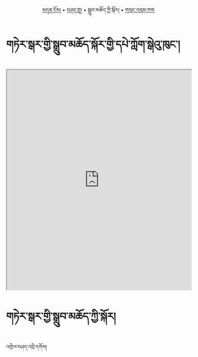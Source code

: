 <p align="center">
  <a href="https://bdrc-reader.github.io/tergar/">མདུན་ངོས།</a> •
  <a href="https://bdrc-reader.github.io/tergar/zendra">བཤད་གྲྭ།</a> • <span>སྒྲུབ་མཆོད་ཀྱི་སྐོར།</span> • <a href="https://bdrc-reader.github.io/tergar/sungbum">གསུང་འབུམ་ཁག</a>
  </p>

# གཏེར་སྒར་གྱི་སྒྲུབ་མཆོད་སྐོར་གྱི་དཔེ་ཀློག་སྒེའུ་ཁུང་།

<iframe src="https://library.bdrc.io/scripts/embed-iframe.html?work=bdr:W1ERI0028002&origin=website.com" width="100%" height="600"></iframe>

# གཏེར་སྒར་གྱི་སྒྲུབ་མཆོད་ཀྱི་སྐོར།

འགྲེལ་བཤད་འབྲི་དགོས།